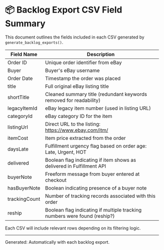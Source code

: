 # 📦 Backlog Export CSV Field Summary

This document outlines the fields included in each CSV generated by `generate_backlog_exports()`.

| Field Name       | Description                                                                 |
|------------------|-----------------------------------------------------------------------------|
| Order ID         | Unique order identifier from eBay                                          |
| Buyer            | Buyer's eBay username                                                      |
| Order Date       | Timestamp the order was placed                                             |
| title            | Full original eBay listing title                                           |
| shortTitle       | Cleaned summary title (redundant keywords removed for readability)         |
| legacyItemId     | eBay legacy item number (used in listing URL)                              |
| categoryId       | eBay category ID for the item                                              |
| listingUrl       | Direct URL to the listing: https://www.ebay.com/itm/<legacyItemId>         |
| itemCost         | Item price extracted from the order                                        |
| daysLate         | Fulfillment urgency flag based on order age: Late, Urgent, HOT             |
| delivered        | Boolean flag indicating if item shows as delivered in Fulfillment API      |
| buyerNote        | Freeform message from buyer entered at checkout                            |
| hasBuyerNote     | Boolean indicating presence of a buyer note                                |
| trackingCount    | Number of tracking records associated with this order                      |
| reship           | Boolean flag indicating if multiple tracking numbers were found (reship?)  |

Each CSV will include relevant rows depending on its filtering logic.

---

Generated: Automatically with each backlog export.
